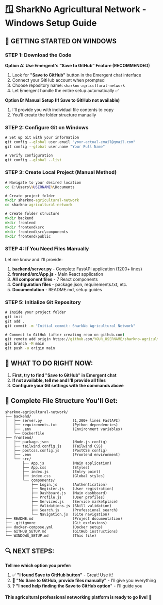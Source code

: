 # 🪟 SharkNo Agricultural Network - Windows Setup Guide

## 🚀 GETTING STARTED ON WINDOWS

### STEP 1: Download the Code

**Option A: Use Emergent's "Save to GitHub" Feature (RECOMMENDED)**
1. Look for **"Save to GitHub"** button in the Emergent chat interface
2. Connect your GitHub account when prompted
3. Choose repository name: `sharkno-agricultural-network`
4. Let Emergent handle the entire setup automatically ✅

**Option B: Manual Setup (If Save to GitHub not available)**
1. I'll provide you with individual file contents to copy
2. You'll create the folder structure manually

### STEP 2: Configure Git on Windows

```cmd
# Set up Git with your information
git config --global user.email "your-actual-email@gmail.com"
git config --global user.name "Your Full Name"

# Verify configuration
git config --global --list
```

### STEP 3: Create Local Project (Manual Method)

```cmd
# Navigate to your desired location
cd C:\Users\%USERNAME%\Documents

# Create project folder
mkdir sharkno-agricultural-network
cd sharkno-agricultural-network

# Create folder structure
mkdir backend
mkdir frontend
mkdir frontend\src
mkdir frontend\src\components
mkdir frontend\public
```

### STEP 4: If You Need Files Manually

Let me know and I'll provide:
1. **backend/server.py** - Complete FastAPI application (1200+ lines)
2. **frontend/src/App.js** - Main React application
3. **All component files** - 7 React components
4. **Configuration files** - package.json, requirements.txt, etc.
5. **Documentation** - README.md, setup guides

### STEP 5: Initialize Git Repository

```cmd
# Inside your project folder
git init
git add .
git commit -m "Initial commit: SharkNo Agricultural Network"

# Connect to GitHub (after creating repo on github.com)
git remote add origin https://github.com/YOUR_USERNAME/sharkno-agricultural-network.git
git branch -M main
git push -u origin main
```

## 🎯 WHAT TO DO RIGHT NOW:

1. **First, try to find "Save to GitHub" in Emergent chat**
2. **If not available, tell me and I'll provide all files**
3. **Configure your Git settings with the commands above**

## 📁 Complete File Structure You'll Get:

```
sharkno-agricultural-network/
├── backend/
│   ├── server.py              (1,200+ lines FastAPI)
│   ├── requirements.txt       (Python dependencies)
│   ├── .env                   (Environment variables)
│   └── Dockerfile
├── frontend/
│   ├── package.json           (Node.js config)
│   ├── tailwind.config.js     (Tailwind CSS)
│   ├── postcss.config.js      (PostCSS config)
│   ├── .env                   (Frontend environment)
│   └── src/
│       ├── App.js             (Main application)
│       ├── App.css            (Styles)
│       ├── index.js           (Entry point)
│       ├── index.css          (Global styles)
│       └── components/
│           ├── Login.js       (Authentication)
│           ├── Register.js    (User registration)
│           ├── Dashboard.js   (Main dashboard)
│           ├── Profile.js     (User profiles)
│           ├── Services.js    (Service marketplace)
│           ├── Validations.js (Skill validation)
│           ├── Search.js      (Professional search)
│           └── Navigation.js  (Site navigation)
├── README.md                  (Project documentation)
├── .gitignore                 (Git exclusions)
├── docker-compose.yml         (Docker setup)
├── GITHUB_SETUP.md            (GitHub instructions)
└── WINDOWS_SETUP.md           (This file)
```

## 🔍 NEXT STEPS:

**Tell me which option you prefer:**
1. ✅ **"I found Save to GitHub button"** - Great! Use it!
2. 📝 **"No Save to GitHub, provide files manually"** - I'll give you everything
3. ❓ **"I need help finding the Save to GitHub option"** - I'll guide you

**This agricultural professional networking platform is ready to go live!** 🌾